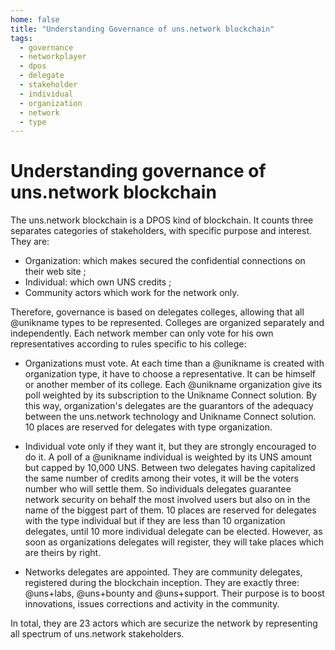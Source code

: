 ```yaml
---
home: false
title: "Understanding Governance of uns.network blockchain"
tags:
  - governance
  - networkplayer
  - dpos
  - delegate
  - stakeholder
  - individual
  - organization
  - network
  - type
---
```


# Understanding governance of uns.network blockchain

The uns.network blockchain is a DPOS kind of blockchain. It counts three separates categories of stakeholders, with specific purpose and interest. They are:
- Organization: which makes secured the confidential connections on their web site ;
- Individual: which own UNS credits ;
- Community actors which work for the network only.

Therefore, governance is based on delegates colleges, allowing that all @unikname types to be represented. Colleges are organized separately and independently. Each network member can only vote for his own representatives according to rules specific to his college:

- Organizations must vote. At each time than a @unikname is created with organization type, it have to choose a representative. It can be himself or another member of its college. Each @unikname organization give its poll weighted by its subscription to the Unikname Connect solution. By this way, organization's delegates are the guarantors of the adequacy between the uns.network technology and Unikname Connect solution. 10 places are reserved for delegates with type organization.

- Individual vote only if they want it, but they are strongly encouraged to do it. A poll of a @unikname individual is weighted by its UNS amount but capped by 10,000 UNS. Between two delegates having capitalized the same number of credits among their votes, it will be the voters number who will settle them. So individuals delegates guarantee network security on behalf the most involved users but also on in the name of the biggest part of them. 10 places are reserved for delegates with the type individual but if they are less than 10 organization delegates, until 10 more individual delegate can be elected. However, as soon as organizations delegates will register, they will take places which are theirs by right.

- Networks delegates are appointed. They are community delegates, registered during the blockchain inception. They are exactly three: @uns+labs, @uns+bounty and @uns+support. Their purpose is to boost innovations, issues corrections and activity in the community.

In total, they are 23 actors which are securize the network by representing all spectrum of uns.network stakeholders.
